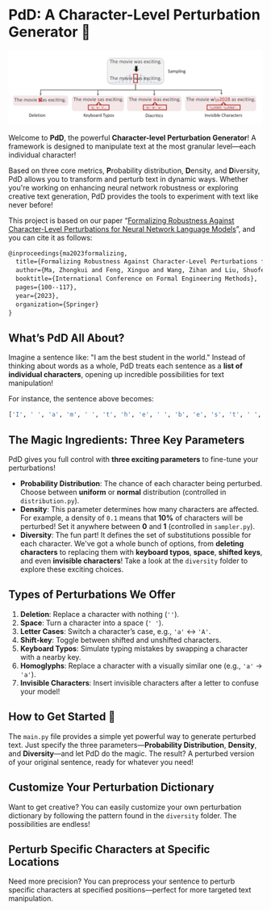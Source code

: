 # PdD: A Character-Level Perturbation Generator 🚀

![image-20240123120135583](README.assets/image-20240123120135583.png)

Welcome to **PdD**, the powerful **Character-level Perturbation Generator**! A framework is designed to manipulate text at the most granular level—each individual character!

Based on three core metrics, **P**robability distribution, **D**ensity, and **D**iversity, PdD allows you to transform and perturb text in dynamic ways. Whether you're working on enhancing neural network robustness or exploring creative text generation, PdD provides the tools to experiment with text like never before!

This project is based on our paper “[Formalizing Robustness Against Character-Level Perturbations for Neural Network Language Models](https://link.springer.com/chapter/10.1007/978-981-99-7584-6_7)”, and you can cite it as follows:

```tex
@inproceedings{ma2023formalizing,
  title={Formalizing Robustness Against Character-Level Perturbations for Neural Network Language Models},
  author={Ma, Zhongkui and Feng, Xinguo and Wang, Zihan and Liu, Shuofeng and Ma, Mengyao and Guan, Hao and Meng, Mark Huasong},
  booktitle={International Conference on Formal Engineering Methods},
  pages={100--117},
  year={2023},
  organization={Springer}
}
```



## What’s PdD All About?

Imagine a sentence like: "I am the best student in the world." Instead of thinking about words as a whole, PdD treats each sentence as a **list of individual characters**, opening up incredible possibilities for text manipulation!

For instance, the sentence above becomes:

```python
['I', ' ', 'a', 'm', ' ', 't', 'h', 'e', ' ', 'b', 'e', 's', 't', ' ', 's', 't', 'u', 'd', 'e', 'n', 't', ' ', 'i', 'n', ' ', 't', 'h', 'e', ' ', 'w', 'o', 'r', 'l', 'd', '.']
```

## The Magic Ingredients: Three Key Parameters

PdD gives you full control with **three exciting parameters** to fine-tune your perturbations!

- **Probability Distribution**: The chance of each character being perturbed. Choose between **uniform** or **normal** distribution (controlled in `distribution.py`).
- **Density**: This parameter determines how many characters are affected. For example, a density of `0.1` means that **10%** of characters will be perturbed! Set it anywhere between **0** and **1** (controlled in `sampler.py`).
- **Diversity**: The fun part! It defines the set of substitutions possible for each character. We've got a whole bunch of options, from **deleting characters** to replacing them with **keyboard typos**, **space**, **shifted keys**, and even **invisible characters**! Take a look at the `diversity` folder to explore these exciting choices.

## Types of Perturbations We Offer

1. **Deletion**: Replace a character with nothing (`''`).
2. **Space**: Turn a character into a space (`' '`).
3. **Letter Cases**: Switch a character’s case, e.g., `'a'` ↔ `'A'`.
4. **Shift-key**: Toggle between shifted and unshifted characters.
5. **Keyboard Typos**: Simulate typing mistakes by swapping a character with a nearby key.
6. **Homoglyphs**: Replace a character with a visually similar one (e.g., `'a'` → `'а'`).
7. **Invisible Characters**: Insert invisible characters after a letter to confuse your model!

## How to Get Started 🚀

The `main.py` file provides a simple yet powerful way to generate perturbed text. Just specify the three parameters—**Probability Distribution**, **Density**, and **Diversity**—and let PdD do the magic. The result? A perturbed version of your original sentence, ready for whatever you need!

## Customize Your Perturbation Dictionary

Want to get creative? You can easily customize your own perturbation dictionary by following the pattern found in the `diversity` folder. The possibilities are endless!

## Perturb Specific Characters at Specific Locations

Need more precision? You can preprocess your sentence to perturb specific characters at specified positions—perfect for more targeted text manipulation.
